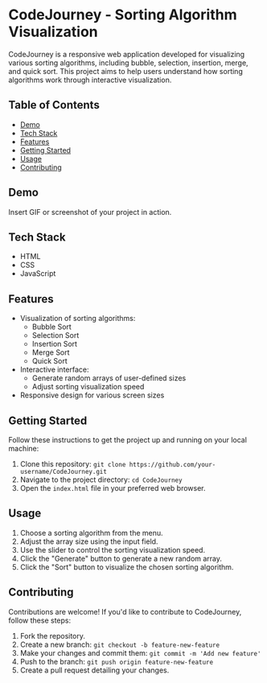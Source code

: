 # CodeJourney - Sorting Algorithm Visualization

CodeJourney is a responsive web application developed for visualizing various sorting algorithms, including bubble, selection, insertion, merge, and quick sort. This project aims to help users understand how sorting algorithms work through interactive visualization.

## Table of Contents

- [Demo](#demo)
- [Tech Stack](#tech-stack)
- [Features](#features)
- [Getting Started](#getting-started)
- [Usage](#usage)
- [Contributing](#contributing)

## Demo

Insert GIF or screenshot of your project in action.

## Tech Stack

- HTML
- CSS
- JavaScript

## Features

- Visualization of sorting algorithms:
  - Bubble Sort
  - Selection Sort
  - Insertion Sort
  - Merge Sort
  - Quick Sort
- Interactive interface:
  - Generate random arrays of user-defined sizes
  - Adjust sorting visualization speed
- Responsive design for various screen sizes

## Getting Started

Follow these instructions to get the project up and running on your local machine:

1. Clone this repository: `git clone https://github.com/your-username/CodeJourney.git`
2. Navigate to the project directory: `cd CodeJourney`
3. Open the `index.html` file in your preferred web browser.

## Usage

1. Choose a sorting algorithm from the menu.
2. Adjust the array size using the input field.
3. Use the slider to control the sorting visualization speed.
4. Click the "Generate" button to generate a new random array.
5. Click the "Sort" button to visualize the chosen sorting algorithm.

## Contributing

Contributions are welcome! If you'd like to contribute to CodeJourney, follow these steps:

1. Fork the repository.
2. Create a new branch: `git checkout -b feature-new-feature`
3. Make your changes and commit them: `git commit -m 'Add new feature'`
4. Push to the branch: `git push origin feature-new-feature`
5. Create a pull request detailing your changes.

